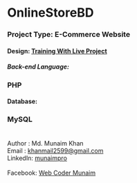 # OnlineStoreBD
### Project Type: E-Commerce Website
#### Design: <a href="http://www.trainingwithliveproject.com/" target="_blank">Training With Live Project</a>
##### Back-end Language:
### PHP </br>
#### Database:
### MySQL </br></br>
Author : Md. Munaim Khan </br>
Email  : khanmail2599@gmail.com </br>
LinkedIn: <a href="https://www.linkedin.com/in/munaimpro/" target="_blank">munaimpro</a> </br> </br>
Facebook: <a href="https://facebook.com/webcodermunaim" target="_blank">Web Coder Munaim</a>
